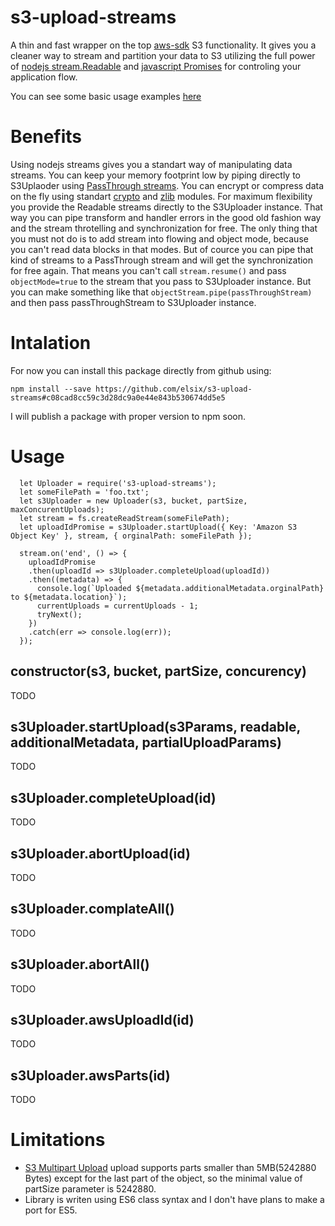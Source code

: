 # s3-upload-streams

A thin and fast wrapper on the top [aws-sdk](https://www.npmjs.com/package/aws-sdk) S3 functionality. It gives you a cleaner way to stream and partition your data to S3 utilizing the full power of [nodejs stream.Readable](https://nodejs.org/api/stream.html#stream_readable_streams) and [javascript Promises](https://developer.mozilla.org/en-US/docs/Web/JavaScript/Reference/Global_Objects/Promise) for controling your application flow. 

You can see some basic usage examples [here](https://github.com/elsix/s3-upload-streams-demo)

# Benefits
Using nodejs streams gives you a standart way of manipulating data streams. You can keep your memory footprint low by piping directly to S3Uplaoder using [PassThrough streams](https://nodejs.org/api/stream.html#stream_class_stream_passthrough). You can encrypt or compress data on the fly using standart [crypto](https://nodejs.org/api/crypto.html) and [zlib](https://nodejs.org/api/zlib.html) modules. 
For maximum flexibility you provide the Readable streams directly to the S3Uploader instance. That way you can pipe transform and handler errors in the good old fashion way and the stream throtelling and synchronization for free. The only thing that you must not do is to add stream into flowing and object mode, because you can't read data blocks in that modes. But of cource you can pipe that kind of streams to a PassThrough stream and will get the synchronization for free again. That means you can't call `stream.resume()` and pass `objectMode=true` to the stream that you pass to S3Uploader instance. But you can make something like that `objectStream.pipe(passThroughStream)` and then pass passThroughStream to S3Uploader instance.  

# Intalation
For now you can install this package directly from github using:

`npm install --save https://github.com/elsix/s3-upload-streams#c08cad8cc59c3d28dc9a0e44e843b530674dd5e5`

I will publish a package with proper version to npm soon.

# Usage
```
  let Uploader = require('s3-upload-streams');
  let someFilePath = 'foo.txt';
  let s3Uploader = new Uploader(s3, bucket, partSize, maxConcurentUploads);
  let stream = fs.createReadStream(someFilePath);
  let uploadIdPromise = s3Uploader.startUpload({ Key: 'Amazon S3 Object Key' }, stream, { orginalPath: someFilePath });
  
  stream.on('end', () => {
    uploadIdPromise
    .then(uploadId => s3Uploader.completeUpload(uploadId))
    .then((metadata) => {
      console.log(`Uploaded ${metadata.additionalMetadata.orginalPath} to ${metadata.location}`);
      currentUploads = currentUploads - 1;
      tryNext();
    })
    .catch(err => console.log(err));
  });
```

## constructor(s3, bucket, partSize, concurency)
TODO
## s3Uploader.startUpload(s3Params, readable, additionalMetadata, partialUploadParams)
TODO
## s3Uploader.completeUpload(id)
TODO
## s3Uploader.abortUpload(id)
TODO
## s3Uploader.complateAll()
TODO
## s3Uploader.abortAll()
TODO
## s3Uploader.awsUploadId(id)
TODO
## s3Uploader.awsParts(id)
TODO
# Limitations
 * [S3 Multipart Upload](http://docs.aws.amazon.com/AmazonS3/latest/dev/mpuoverview.html) upload supports parts smaller than 5MB(5242880 Bytes) except for the last part of the object, so the minimal value of partSize parameter is 5242880.
 * Library is writen using ES6 class syntax and I don't have plans to make a port for ES5.
